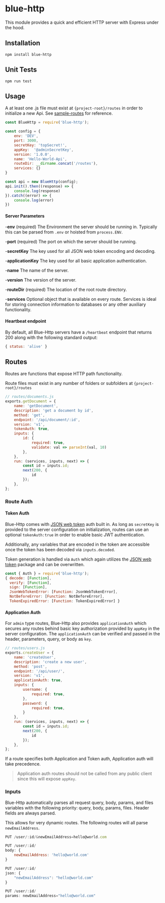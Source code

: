 # blue-http
This module provides a quick and efficient HTTP server with Express under the hood.

## Installation
```npm install blue-http```

## Unit Tests
```npm run test```

## Usage
A at least one .js file must exist at `{project-root}/routes` in order to initialize a new Api. See [sample-routes](https://github.com/dan-lampman/blue-http/tree/master/sample-routes) for reference.

```js
const BlueHttp = require('blue-http');

const config = {
    env: 'DEV',
    port: 3000,
    secretKey: 'topSecret!',
    appKey:  '@adminSecretKey',
    version: '1.0.0',
    name: 'Hello-World-Api',
    routeDir: __dirname.concat('/routes'),
    services: {}
}

const api = new BlueHttp(config);
api.init().then((response) => {
    console.log(response)
}).catch((error) => {
    console.log(error)
})
```
#### Server Parameters
-__env__ (required)
The Environment the server should be running in. Typically this can be parsed from `.env` or hoisted from `process.ENV`.

-__port__  (required)
The port on which the server should be running.

-__secretKey__
The key used for all JSON web token encoding and decoding.

-__applicationKey__
The key used for all basic application authentication.

-__name__
The name of the server.

-__version__
The version of the server.

-__routeDir__ (required)
The location of the root route directory.

-__services__
Optional object that is available on every route. Services is ideal for storing connection information to databases or any other auxiliary functionality.

#### Heartbeat endpoint
By default, all Blue-Http servers have a `/heartbeat` endpoint that returns 200 along with the following standard output:
```js
{ status: 'alive' }
```
## Routes
Routes are functions that expose HTTP path functionality.

Route files must exist in any number of folders or subfolders at `{project-root}/routes`
```js
// routes/documents.js
exports.getDocument = {
    name: 'getDocument',
    description: 'get a document by id',
    method: 'get',
    endpoint: '/api/document/:id',
    version: 'v1',
    tokenAuth: true,
    inputs: {
        id: {
            required: true,
            validate: val => parseInt(val, 10)
        },
    },
    run: (services, inputs, next) => {
        const id = inputs.id;
        next(200, {
            id
        });
    },
};
```
### Route Auth

#### Token Auth
Blue-Http comes with [JSON web token](https://www.npmjs.com/package/jsonwebtoken) auth built in. As long as `secretKey` is provided to the server configuration on initialization, routes can use an optional `tokenAuth:true` in order to enable basic JWT authentication.

Additionally, any variables that are encoded in the token are accessible once the token has been decoded via `inputs.decoded`.

Token generation is handled via `Auth` which again utilizes the [JSON web token](https://www.npmjs.com/package/jsonwebtoken) package and can be overwritten.

```js
const { Auth } = require('blue-http');
{ decode: [Function],
  verify: [Function],
  sign: [Function],
  JsonWebTokenError: [Function: JsonWebTokenError],
  NotBeforeError: [Function: NotBeforeError],
  TokenExpiredError: [Function: TokenExpiredError] }
```

#### Application Auth
For `admin` type routes, Blue-Http also provides `applicationAuth` which secures any routes behind basic key authorization provided by `appKey` in the server configuration. The `applicationAuth` can be verified and passed in the header, parameters, query, or body as `key`.

```js
// routes/users.js
exports.createUser = {
    name: 'createUser',
    description: 'create a new user',
    method: 'post',
    endpoint: '/api/user/',
    version: 'v1',
    applicationAuth: true,
    inputs: {
        username: {
            required: true,
        },
        password: {
            required: true,
        }
    },
    run: (services, inputs, next) => {
        const id = inputs.id;
        next(200, {
            id
        });
    },
};
```
If a route specifies both Application and Token auth, Application auth will take precedence.


> Application auth routes should not be called from any public client since this will expose `appKey`.


### Inputs

Blue-Http automatically parses all request query, body, params, and files variables with the following priority: query, body, params, files. Header fields are always parsed.

This allows for very dynamic routes. The following routes will all parse `newEmailAddress`.

```js
PUT /user/:id/&newEmailAddress=hello@world.com

PUT /user/:id/
body: {
	newEmailAddress: 'hello@world.com'
}

PUT /user/:id/
json: {
	"newEmailAddress": "hello@world.com"
}

PUT /user/:id/
params: newEmailAddress="hello@world.com"

```
